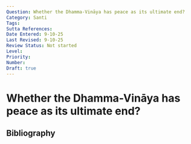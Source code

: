 ```yaml
---
Question: Whether the Dhamma-Vināya has peace as its ultimate end?
Category: Santi
Tags: 
Sutta References: 
Date Entered: 9-10-25
Last Revised: 9-10-25
Review Status: Not started
Level: 
Priority: 
Number: 
Draft: true
---
```


# Whether the Dhamma-Vināya has peace as its ultimate end?

## Bibliography

<!-- 

Notes:



-->